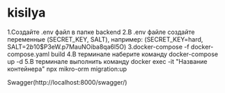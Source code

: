 # kisilya

1.Создайте .env файл в папке backend
2.В .env файле создайте переменные (SECRET_KEY, SALT), например: (SECRET_KEY=hard, SALT=$2b$10$P3eW.p7MauNOiba8qa6l5O)
3.docker-compose -f docker-compose.yaml build
4.В терминале наберите команду docker-compose up -d
5.В терминале выполнить команду docker exec -it "Название контейнера" npx mikro-orm migration:up

Swagger(http://localhost:8000/swagger/)
